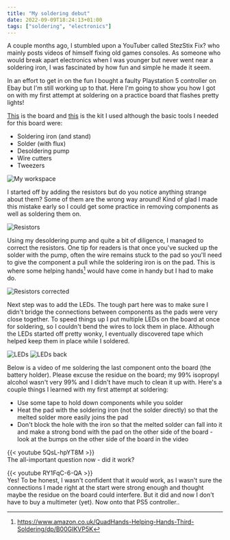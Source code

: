 ```yaml
---
title: "My soldering debut"
date: 2022-09-09T18:24:13+01:00
tags: ["soldering", "electronics"]
---
```

A couple months ago, I stumbled upon a YouTuber called StezStix Fix? who mainly posts videos of himself fixing old games consoles. As someone who would break apart electronics when I was younger but never went near a soldering iron, I was fascinated by how fun and simple he made it seem. 

In an effort to get in on the fun I bought a faulty Playstation 5 controller on Ebay but I'm still working up to that. Here I'm going to show you how I got on with my first attempt at soldering on a practice board that flashes pretty lights!

[This](https://www.amazon.co.uk/gp/product/B075SWVZNJ/ref=ppx_yo_dt_b_search_asin_title?ie=UTF8&psc=1) is the board and [this](https://www.amazon.co.uk/gp/product/B07SLRRYMC/ref=ppx_yo_dt_b_search_asin_title?ie=UTF8&psc=1) is the kit I used although the basic tools I needed for this board were:
- Soldering iron (and stand)
- Solder (with flux)
- Desoldering pump
- Wire cutters
- Tweezers

![My workspace](/soldering/workspace.jpg#c)

I started off by adding the resistors but do you notice anything strange about them? Some of them are the wrong way around! Kind of glad I made this mistake early so I could get some practice in removing components as well as soldering them on.

![Resistors](/soldering/resistors.jpeg#c)

Using my desoldering pump and quite a bit of diligence, I managed to correct the resistors. One tip for readers is that once you've sucked up the solder with the pump, often the wire remains stuck to the pad so you'll need to give the component a pull while the soldering iron is on the pad. This is where some helping hands[^1] would have come in handy but I had to make do.

![Resistors corrected](/soldering/resistors-fixed.jpg#c)

Next step was to add the LEDs. The tough part here was to make sure I didn't bridge the connections between components as the pads were very close together. To speed things up I put multiple LEDs on the board at once for soldering, so I couldn't bend the wires to lock them in place. Although the LEDs started off pretty wonky, I eventually discovered tape which helped keep them in place while I soldered.

![LEDs](/soldering/leds.jpg#c) ![LEDs back](/soldering/leds-back.jpg#c)

Below is a video of me soldering the last component onto the board (the battery holder). Please excuse the residue on the board; my 99% isopropyl alcohol wasn't very 99% and I didn't have much to clean it up with. Here's a couple things I learned with my first attempt at soldering:
- Use some tape to hold down components while you solder
- Heat the pad with the soldering iron (not the solder directly) so that the melted solder more easily joins the pad
- Don't block the hole with the iron so that the melted solder can fall into it and make a strong bond with the pad on the other side of the board - look at the bumps on the other side of the board in the video

{{< youtube 5QsL-hpYT8M >}}
\
The all-important question now - did it work?

{{< youtube RY1FqC-6-QA >}}
\
Yes! To be honest, I wasn't confident that it _would_ work, as I wasn't sure the connections I made right at the start were strong enough and thought maybe the residue on the board could interfere. But it did and now I don't have to buy a multimeter (yet). Now onto that PS5 controller..

[^1]: https://www.amazon.co.uk/QuadHands-Helping-Hands-Third-Soldering/dp/B00GIKVP5K